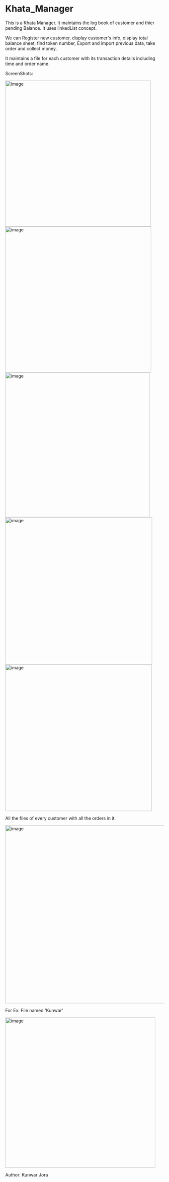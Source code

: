 # Khata_Manager

This is a Khata Manager. It maintains the log book of customer and thier pending Balance.
It uses linkedList concept. 

We can Register new customer, display customer's info, display total balance sheet, find token number, Export and import previous data, take order and collect money.

It maintains a file for each customer with its transaction details including time and order name.

ScreenShots:

<img width="463" alt="image" src="https://user-images.githubusercontent.com/112961351/210416940-25888840-e4d7-48d7-ad31-035b2286d49c.png">
<img width="464" alt="image" src="https://user-images.githubusercontent.com/112961351/210416994-8f3c9603-0214-44fa-9a86-08502c3c9710.png">
<img width="459" alt="image" src="https://user-images.githubusercontent.com/112961351/210417059-e078ee09-dbaf-45d5-922a-2a252ab7d779.png">
<img width="467" alt="image" src="https://user-images.githubusercontent.com/112961351/210417102-7cf0027b-fec5-4076-887b-adb4de0b271a.png">
<img width="466" alt="image" src="https://user-images.githubusercontent.com/112961351/210417149-48314cb2-c1e0-48b4-8ed0-acfe3be0716d.png">

All the files of every customer with all the orders in it.

<img width="565" alt="image" src="https://user-images.githubusercontent.com/112961351/210417276-cf62adcc-c594-4523-b694-bacd57d96b05.png">

For Ex: File named 'Kunwar'

<img width="477" alt="image" src="https://user-images.githubusercontent.com/112961351/210417495-df5c56b6-b500-4cf8-ba59-e4e82580110d.png">


Author: Kunwar Jora

